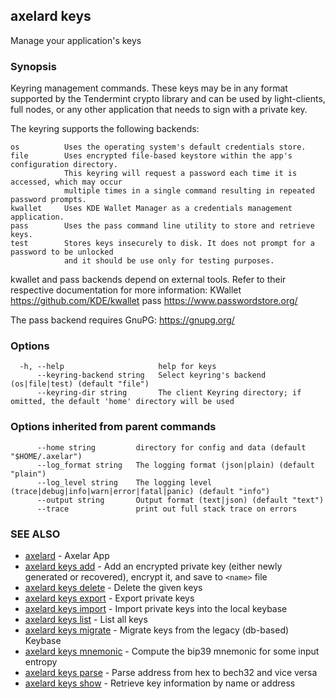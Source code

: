 ## axelard keys

Manage your application's keys

### Synopsis

Keyring management commands. These keys may be in any format supported by the
Tendermint crypto library and can be used by light-clients, full nodes, or any other application
that needs to sign with a private key.

The keyring supports the following backends:

```
os          Uses the operating system's default credentials store.
file        Uses encrypted file-based keystore within the app's configuration directory.
            This keyring will request a password each time it is accessed, which may occur
            multiple times in a single command resulting in repeated password prompts.
kwallet     Uses KDE Wallet Manager as a credentials management application.
pass        Uses the pass command line utility to store and retrieve keys.
test        Stores keys insecurely to disk. It does not prompt for a password to be unlocked
            and it should be use only for testing purposes.
```

kwallet and pass backends depend on external tools. Refer to their respective documentation for more
information:
KWallet https://github.com/KDE/kwallet
pass https://www.passwordstore.org/

The pass backend requires GnuPG: https://gnupg.org/

### Options

```
  -h, --help                     help for keys
      --keyring-backend string   Select keyring's backend (os|file|test) (default "file")
      --keyring-dir string       The client Keyring directory; if omitted, the default 'home' directory will be used
```

### Options inherited from parent commands

```
      --home string         directory for config and data (default "$HOME/.axelar")
      --log_format string   The logging format (json|plain) (default "plain")
      --log_level string    The logging level (trace|debug|info|warn|error|fatal|panic) (default "info")
      --output string       Output format (text|json) (default "text")
      --trace               print out full stack trace on errors
```

### SEE ALSO

- [axelard](/cli-docs/v0_31_0/axelard) - Axelar App
- [axelard keys add](/cli-docs/v0_31_0/axelard_keys_add) - Add an encrypted private key (either newly generated or recovered), encrypt it, and save to `<name>` file
- [axelard keys delete](/cli-docs/v0_31_0/axelard_keys_delete) - Delete the given keys
- [axelard keys export](/cli-docs/v0_31_0/axelard_keys_export) - Export private keys
- [axelard keys import](/cli-docs/v0_31_0/axelard_keys_import) - Import private keys into the local keybase
- [axelard keys list](/cli-docs/v0_31_0/axelard_keys_list) - List all keys
- [axelard keys migrate](/cli-docs/v0_31_0/axelard_keys_migrate) - Migrate keys from the legacy (db-based) Keybase
- [axelard keys mnemonic](/cli-docs/v0_31_0/axelard_keys_mnemonic) - Compute the bip39 mnemonic for some input entropy
- [axelard keys parse](/cli-docs/v0_31_0/axelard_keys_parse) - Parse address from hex to bech32 and vice versa
- [axelard keys show](/cli-docs/v0_31_0/axelard_keys_show) - Retrieve key information by name or address

